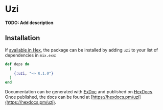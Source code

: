 # Uzi

**TODO: Add description**

## Installation

If [available in Hex](https://hex.pm/docs/publish), the package can be installed
by adding `uzi` to your list of dependencies in `mix.exs`:

```elixir
def deps do
  [
    {:uzi, "~> 0.1.0"}
  ]
end
```

Documentation can be generated with [ExDoc](https://github.com/elixir-lang/ex_doc)
and published on [HexDocs](https://hexdocs.pm). Once published, the docs can
be found at [https://hexdocs.pm/uzi](https://hexdocs.pm/uzi).

